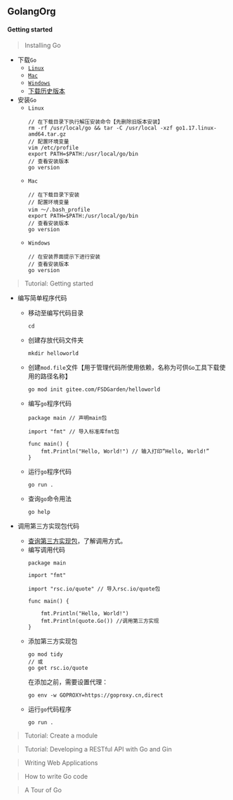 ## GolangOrg

#### Getting started

> Installing Go
  * 下载```Go```
    * [```Linux```](https://golang.org/dl/go1.17.linux-amd64.tar.gz)
    * [```Mac```](https://golang.org/dl/go1.17.darwin-amd64.pkg)
    * [```Windows```](https://golang.org/dl/go1.17.windows-amd64.msi)
    * [下载历史版本](https://golang.org/dl)
  * 安装```Go```
    * ```Linux```
      ```
      // 在下载目录下执行解压安装命令【先删除旧版本安装】
      rm -rf /usr/local/go && tar -C /usr/local -xzf go1.17.linux-amd64.tar.gz
      // 配置环境变量
      vim /etc/profile
      export PATH=$PATH:/usr/local/go/bin
      // 查看安装版本
      go version
      ```
    * ```Mac```
      ```
      // 在下载目录下安装
      // 配置环境变量
      vim ～/.bash_profile
      export PATH=$PATH:/usr/local/go/bin 
      // 查看安装版本
      go version
      ```
    * ```Windows```
      ```
      // 在安装界面提示下进行安装
      // 查看安装版本
      go version
      ```

> Tutorial: Getting started
  * 编写简单程序代码
    * 移动至编写代码目录
      ```
      cd
      ```

    * 创建存放代码文件夹
      ```
      mkdir helloworld
      ```
    * 创建```mod.file```文件【用于管理代码所使用依赖，名称为可供```Go```工具下载使用的路径名称】
      ```
      go mod init gitee.com/FSDGarden/helloworld
      ```
    * 编写```go```程序代码
      ```
      package main // 声明main包
    
      import "fmt" // 导入标准库fmt包
    
      func main() {
          fmt.Println("Hello, World!") // 输入打印“Hello, World!”
      }
      ```
    * 运行```go```程序代码
      ```
      go run .
      ```
    * 查询```go```命令用法
      ```
      go help
      ```

  * 调用第三方实现包代码
    * [查询第三方实现包](https://pkg.go.dev/)，了解调用方式。
    * 编写调用代码
      ```
      package main
      
      import "fmt"
      
      import "rsc.io/quote" // 导入rsc.io/quote包
      
      func main() {
          
          fmt.Println("Hello, World!")
          fmt.Println(quote.Go()) //调用第三方实现
      }
      ```
    * 添加第三方实现包
      ```
      go mod tidy
      // 或
      go get rsc.io/quote
      ```
      在添加之前，需要设置代理：
      ```
      go env -w GOPROXY=https://goproxy.cn,direct
      ```
    * 运行```go```代码程序
      ```
      go run .
      ```

> Tutorial: Create a module

> Tutorial: Developing a RESTful API with Go and Gin

> Writing Web Applications

> How to write Go code

> A Tour of Go